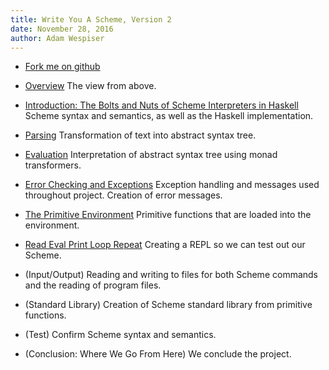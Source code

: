 ```yaml
---
title: Write You A Scheme, Version 2
date: November 28, 2016
author: Adam Wespiser
---
```


* [Fork me on github](https://github.com/write-you-a-scheme-v2/scheme)    

* [Overview](../wyas/00_overview.html) The view from above.     
* [Introduction: The Bolts and Nuts of Scheme Interpreters in Haskell](../wyas/01_introduction.html)  Scheme syntax and semantics, as well as the Haskell implementation.    
* [Parsing](../wyas/02_parsing.html) Transformation of text into abstract syntax tree.    
* [Evaluation](../wyas/03_evaluation.html) Interpretation of abstract syntax tree using monad transformers.       
* [Error Checking and Exceptions](../wyas/04_errors.html) Exception handling and messages used throughout project. Creation of error messages.    
* [The Primitive Environment](../wyas/05_primitives.html) Primitive functions that are loaded into the environment.    
* [Read Eval Print Loop Repeat](../wyas/06_repl.html) Creating a REPL so we can
  test out our Scheme.    
* (Input/Output) Reading and writing to files for both Scheme commands and the reading of program files.    
* (Standard Library) Creation of Scheme standard library from primitive functions.    
* (Test) Confirm Scheme syntax and semantics.    
* (Conclusion: Where We Go From Here) We conclude the project.  

